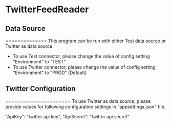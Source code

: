 # TwitterFeedReader

## Data Source
==============
This program can be run with either Test data source or Twitter as data source.

- To use Test connector, please change the value of config setting "Environment" to "TEST"
- To use Twitter connector, please change the value of config setting "Environment" to "PROD"	 (Default)

## Twitter Configuration
======================
To use Twitter as data source, please provide values for following configuration settings in "appsettings.json" file.

"ApiKey": "twitter api key",
"ApiSecret": "twitter api secret"
